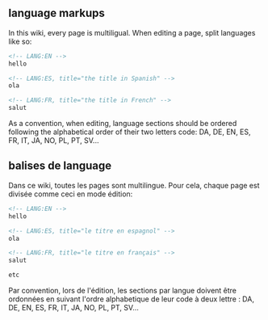 <!-- LANG:EN, title="Wiki how-to"-->
 
## language markups

In this wiki, every page is multiligual. When editing a page, split languages like so:
```markdown
<!-- LANG:EN -->
hello

<!-- LANG:ES, title="the title in Spanish" -->
ola

<!-- LANG:FR, title="the title in French" -->
salut

```

As a convention, when editing, language sections should be ordered following the alphabetical order of their two letters code: DA, DE, EN, ES, FR, IT, JA, NO, PL, PT, SV...

<!-- LANG:FR, title="Aide Wiki" -->

## balises de language

Dans ce wiki, toutes les pages sont multilingue. Pour cela, chaque page est divisée comme ceci en mode édition:
```markdown
<!-- LANG:EN -->
hello

<!-- LANG:ES, title="le titre en espagnol" -->
ola

<!-- LANG:FR, title="le titre en français" -->
salut

etc
```

Par convention, lors de l'édition, les sections par langue doivent être ordonnées en suivant l'ordre alphabetique de leur code à deux lettre : DA, DE, EN, ES, FR, IT, JA, NO, PL, PT, SV...